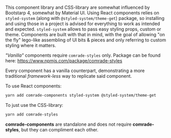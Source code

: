 This component library and CSS-library are somewhat influenced by Bootstarp 4, somewhat by Material UI. Using React components relies on `styled-system` (along with `@styled-system/theme-get`) package, so installing and using those in a project is advised for everything to work as intended and expected. `styled-system` allows to pass easy styling props, custom or theme. Components are built with that in mind, with the goal of allowing "on the fly" lego-like assembling of UI bits & pieces and only referring to custom styling where it matters.

_"Vanilla"_ components require `comrade-styles` only. Package can be found here: https://www.npmjs.com/package/comrade-styles

Every component has a vanilla counterpart, demonstrating a more traditional _framework-less_ way to replicate said component.

To use React components:

```bash
yarn add comrade-components styled-system @styled-system/theme-get
```

To just use the CSS-library:

```bash
yarn add comrade-styles
```

**comrade-components** are standalone and does not require **comrade-styles**, but they can compliment each other.
